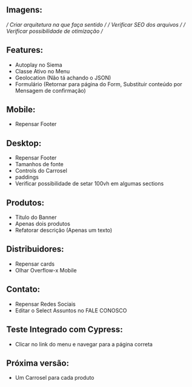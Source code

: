 ## Imagens:
  */ Criar arquitetura na que faça sentido /*
  */ Verificar SEO dos arquivos /*
  */ Verificar possibilidade de otimização /* <!-- Usei o https://tinypng.com/ -->

## Features:
  - Autoplay no Siema
  - Classe Ativo no Menu
  - Geolocation (Não tá achando o JSON)
  - Formulário (Retornar para página do Form, Substituir conteúdo por Mensagem de confirmação)

## Mobile: 
  - Repensar Footer

## Desktop:
  - Repensar Footer
  - Tamanhos de fonte
  - Controls do Carrosel
  - paddings
  - Verificar possibilidade de setar 100vh em algumas sections

## Produtos:
  - Título do Banner
  - Apenas dois produtos
  - Refatorar descrição (Apenas um texto)

## Distribuidores:
  - Repensar cards
  - Olhar Overflow-x Mobile

## Contato:
  - Repensar Redes Sociais
  - Editar o Select Assuntos no FALE CONOSCO

## Teste Integrado com Cypress:
  - Clicar no link do menu e navegar para a página correta

## Próxima versão:
  - Um Carrosel para cada produto